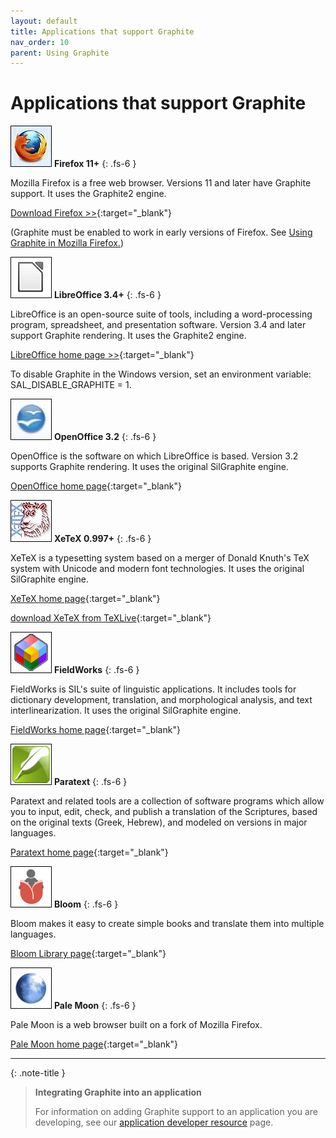 ```yaml
---
layout: default
title: Applications that support Graphite
nav_order: 10
parent: Using Graphite
---
```


# Applications that support Graphite

![](assets/images/logo_Firefox.jpeg) **Firefox 11+**
{: .fs-6 }

Mozilla Firefox is a free web browser. Versions 11 and later have Graphite support. It uses the Graphite2 engine.

[Download Firefox >>](https://www.mozilla.org/en-US/firefox/new){:target="_blank"}

(Graphite must be enabled to work in early versions of Firefox. See [Using Graphite in Mozilla Firefox.](graphite_firefox))

![](assets/images/logo_LibreOffice.png) **LibreOffice 3.4+**
{: .fs-6 }

LibreOffice is an open-source suite of tools, including a word-processing program, spreadsheet, and presentation software. Version 3.4 and later support Graphite rendering. It uses the Graphite2 engine.

[LibreOffice home page >>](https://www.libreoffice.org){:target="_blank"}

To disable Graphite in the Windows version, set an environment variable: SAL_DISABLE_GRAPHITE = 1.

![](assets/images/logo_OpenOffice.jpeg) **OpenOffice 3.2**
{: .fs-6 }

OpenOffice is the software on which LibreOffice is based. Version 3.2 supports Graphite rendering. It uses the original SilGraphite engine.

[OpenOffice home page](https://www.openoffice.org){:target="_blank"}

![](assets/images/logo_Xetex.jpeg) **XeTeX 0.997+**
{: .fs-6 }

XeTeX is a typesetting system based on a merger of Donald Knuth's TeX system with Unicode and modern font technologies. It uses the original SilGraphite engine.

[XeTeX home page](https://scripts.sil.org/xetex){:target="_blank"}

[download XeTeX from TeXLive](tug.org/texlive/){:target="_blank"}

![](assets/images/logo_FieldWorks.jpeg) **FieldWorks**
{: .fs-6 }

FieldWorks is SIL's suite of linguistic applications. It includes tools for dictionary development, translation, and morphological analysis, and text interlinearization. It uses the original SilGraphite engine.

[FieldWorks home page](fieldworks.sil.org){:target="_blank"}

![](assets/images/logo_Paratext.png) **Paratext**
{: .fs-6 }

Paratext and related tools are a collection of software programs which allow you to input, edit, check, and publish a translation of the Scriptures, based on the original texts (Greek, Hebrew), and modeled on versions in major languages.

[Paratext home page](paratext.org){:target="_blank"}

![](assets/images/logo_Bloom.png) **Bloom**
{: .fs-6 }

Bloom makes it easy to create simple books and translate them into multiple languages.

[Bloom Library page](bloom.org/#/landing){:target="_blank"}

![](assets/images/logo_PaleMoon.jpeg) **Pale Moon**
{: .fs-6 }

Pale Moon is a web browser built on a fork of Mozilla Firefox.

[Pale Moon home page](palemoon.org){:target="_blank"}

-----

{: .note-title }
> **Integrating Graphite into an application**
> 
> For information on adding Graphite support to an application you are developing, see our [application developer resource](graphite_devApp) page.
